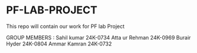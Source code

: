 # PF-LAB-PROJECT
This repo will contain our work for PF lab Project

GROUP MEMBERS :
Sahil kumar 24K-0734
Atta ur Rehman 24K-0969
Burair Hyder  24K-0804
Ammar Kamran 24K-0732
